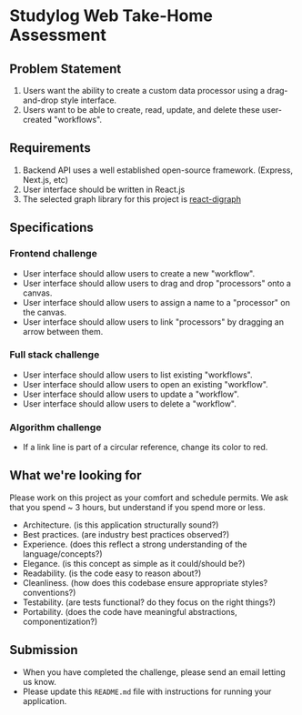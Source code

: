 # Studylog Web Take-Home Assessment

## Problem Statement
1. Users want the ability to create a custom data processor using a drag-and-drop style interface.
1. Users want to be able to create, read, update, and delete these user-created "workflows".

## Requirements
1. Backend API uses a well established open-source framework. (Express, Next.js, etc)
1. User interface should be written in React.js
1. The selected graph library for this project is [react-digraph](https://www.npmjs.com/package/react-digraph)

## Specifications

### Frontend challenge
* User interface should allow users to create a new "workflow".
* User interface should allow users to drag and drop "processors" onto a canvas.
* User interface should allow users to assign a name to a "processor" on the canvas.
* User interface should allow users to link "processors" by dragging an arrow between them.

### Full stack challenge
* User interface should allow users to list existing "workflows".
* User interface should allow users to open an existing "workflow".
* User interface should allow users to update a "workflow".
* User interface should allow users to delete a "workflow".

### Algorithm challenge
* If a link line is part of a circular reference, change its color to red.

## What we're looking for

Please work on this project as your comfort and schedule permits.
We ask that you spend ~ 3 hours, but understand if you spend more or less.

* Architecture. (is this application structurally sound?)
* Best practices. (are industry best practices observed?)
* Experience. (does this reflect a strong understanding of the language/concepts?)
* Elegance. (is this concept as simple as it could/should be?)
* Readability. (is the code easy to reason about?)
* Cleanliness. (how does this codebase ensure appropriate styles? conventions?)
* Testability. (are tests functional? do they focus on the right things?)
* Portability. (does the code have meaningful abstractions, componentization?)

## Submission
* When you have completed the challenge, please send an email letting us know.
* Please update this `README.md` file with instructions for running your application.
